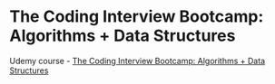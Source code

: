 # The Coding Interview Bootcamp: Algorithms + Data Structures

Udemy course - [The Coding Interview Bootcamp: Algorithms + Data Structures](https://nodesource.com/products/nsolid)
